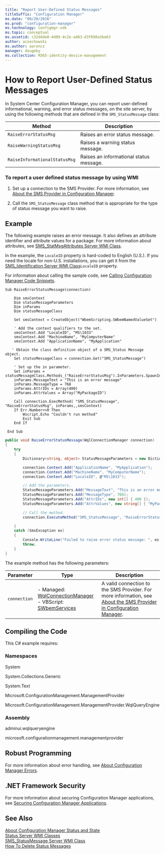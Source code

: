 ```yaml
---
title: "Report User-Defined Status Messages"
titleSuffix: "Configuration Manager"
ms.date: "09/20/2016"
ms.prod: "configuration-manager"
ms.technology: configmgr-sdk
ms.topic: conceptual
ms.assetid: c32d4de0-4d09-4c2e-ad83-d3f690a3be63
author: aczechowski
ms.author: aaroncz
manager: dougeby
ms.collection: M365-identity-device-management
---
```

# How to Report User-Defined Status Messages
In System Center Configuration Manager, you can report user-defined informational, warning, and error status messages, on the site server, by using the following methods that are defined in the `SMS_StatusMessage` class:  

|Method|Description|  
|------------|-----------------|  
|`RaiseErrorStatusMsg`|Raises an error status message.|  
|`RaiseWarningStatusMsg`|Raises a warning status message.|  
|`RaiseInformationalStatusMsg`|Raises an informational status message.|  

### To report a user defined status message by using WMI  

1.  Set up a connection to the SMS Provider. For more information, see [About the SMS Provider in Configuration Manager](../../../../develop/core/understand/about-the-sms-provider-in-configuration-manager.md).  

2.  Call the `SMS_StatusMessage` class method that is appropriate for the type of status message you want to raise.  

## Example  
 The following example raises an error message. It also defines an attribute identifier and attribute values for a package. For more information about attributes, see [SMS_StatMsgAttributes Server WMI Class](../../../../develop/reference/core/servers/manage/sms_statmsgattributes-server-wmi-class.md).  

 In the example, the `LocaleID` property is hard-coded to English (U.S.). If you need the locale for non-U.S. installations, you can get it from the [SMS_Identification Server WMI Class](../../../../develop/reference/core/servers/configure/sms_identification-server-wmi-class.md)`LocaleID` property.  

 For information about calling the sample code, see [Calling Configuration Manager Code Snippets](../../../../develop/core/understand/calling-code-snippets.md).  

```vbs  
Sub RaiseErrorStatusMessage(connection)  

    Dim smsContext  
    Dim statusMessageParameters  
    Dim inParams  
    Dim statusMessageClass  

    Set smsContext = CreateObject("WbemScripting.SWbemNamedValueSet")  

    ' Add the context qualifiers to the set.  
    smsContext.Add "LocaleID", "MS\1033"  
    smsContext.Add "MachineName", "MyComputerName"  
    smsContext.Add "ApplicationName", "MyApplication"  

   ' Obtain the class definition object of a SMS_Status Message object.  
    Set statusMessageClass = connection.Get("SMS_StatusMessage")  

    ' Set up the in parameter.  
    Set inParams = statusMessageClass.Methods_("RaiseErrorStatusMsg").InParameters.SpawnInstance_  
    inParams.MessageText = "This is an error message"  
    inParams.MessageType = 768  
    inParams.AttrIDs = Array(400)  
    inParams.AttrValues = Array("MyPackageID")  

    Call connection.ExecMethod( "SMS_StatusMessage", "RaiseErrorStatusMsg", inParams,,smsContext)  
    If Err.Number<>0 Then  
        Wscript.Echo "Couldn't run method"  
        Exit Sub  
    End If  

 End Sub  
```  

```c#  
public void RaiseErrorStatusMessage(WqlConnectionManager connection)  
{  
    try  
    {  
        Dictionary<string, object> StatusMessageParameters = new Dictionary<string, object>();  

        connection.Context.Add("ApplicationName", "MyApplication");  
        connection.Context.Add("MachineName", "MyComputerName");  
        connection.Context.Add("LocaleID", @"MS\1033");  

        // Add the parameters.  
        StatusMessageParameters.Add("MessageText", "This is an error message");  
        StatusMessageParameters.Add("MessageType", 768);  
        StatusMessageParameters.Add("AttrIDs", new int[] { 400 });  
        StatusMessageParameters.Add("AttrValues", new string[] { "MyPackageID" });  

        // Call the method.  
        connection.ExecuteMethod("SMS_StatusMessage", "RaiseErrorStatusMsg", StatusMessageParameters);  

    }  
    catch (SmsException ex)  
    {  
        Console.WriteLine("Failed to raise error status message: ", ex.Message);  
        throw;  
    }  
}  
```  

 The example method has the following parameters:  

|Parameter|Type|Description|  
|---------------|----------|-----------------|  
|`connection`|-   Managed: [WqlConnectionManager](assetId:///WqlConnectionManager?qualifyHint=False&autoUpgrade=True)<br />-   VBScript: [SWbemServices](assetId:///SWbemServices?qualifyHint=False&autoUpgrade=True)|A valid connection to the SMS Provider. For more information, see [About the SMS Provider in Configuration Manager](../../../../develop/core/understand/about-the-sms-provider-in-configuration-manager.md).|  

## Compiling the Code  
 This C# example requires:  

### Namespaces  
 System  

 System.Collections.Generic  

 System.Text  

 Microsoft.ConfigurationManagement.ManagementProvider  

 Microsoft.ConfigurationManagement.ManagementProvider.WqlQueryEngine  

### Assembly  
 adminui.wqlqueryengine  

 microsoft.configurationmanagement.managementprovider  

## Robust Programming  
 For more information about error handling, see [About Configuration Manager Errors](../../../../develop/core/understand/about-configuration-manager-errors.md).  

## .NET Framework Security  
 For more information about securing Configuration Manager applications, see [Securing Configuration Manager Applications](../../../../develop/core/understand/securing-configuration-manager-applications.md).  

## See Also  
 [About Configuration Manager Status and State](../../../../develop/core/servers/manage/about-configuration-manager-status-and-summarizers.md)   
 [Status Server WMI Classes](../../../../develop/reference/core/servers/manage/status-server-wmi-classes.md)   
 [SMS_StatusMessage Server WMI Class](../../../../develop/reference/core/servers/manage/sms_statusmessage-server-wmi-class.md)   
 [How To Delete Status Messages](../../../../develop/core/servers/manage/how-to-delete-status-messages.md)

